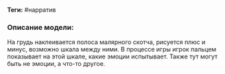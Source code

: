 **Теги:** #нарратив
### Описание модели:
На грудь наклеивается полоса малярного скотча, рисуется плюс и минус, возможно шкала между ними. В процессе игры игрок пальцем показывает на этой шкале, какие эмоции испытывает. Также тут могут быть не эмоции, а что-то другое.